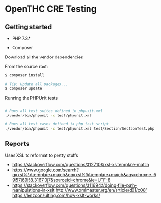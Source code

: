 # OpenTHC CRE Testing

## Getting started

- PHP 7.3.*

- Composer

Download all the vendor dependencies

From the source root:

```bash
$ composer install

# Tip: Update all packages...
$ composer update
```

Running the PHPUnit tests

```bash

# Runs all test suites defined in phpunit.xml
./vendor/bin/phpunit -c test/phpunit.xml

# Runs all test cases defined in php test script
./vendor/bin/phpunit -c test/phpunit.xml test/Section/SectionTest.php

```


## Reports

Uses XSL to reformat to pretty stuffs

* https://stackoverflow.com/questions/3127108/xsl-xsltemplate-match
* https://www.google.com/search?q=xsl%3Atemplate+match&oq=xsl%3Atemplate+match&aqs=chrome..69i57j69i58.3167j0j7&sourceid=chrome&ie=UTF-8
* https://stackoverflow.com/questions/3116942/doing-file-path-manipulations-in-xslt
http://www.xmlmaster.org/en/article/d01/c08/
https://lenzconsulting.com/how-xslt-works/
